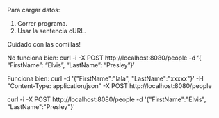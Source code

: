 Para cargar datos:
1. Correr programa.
2. Usar la sentencia cURL.

Cuidado con las comillas!

No funciona bien:
curl -i -X POST http://localhost:8080/people -d ‘{ “FirstName”: “Elvis”, “LastName”: “Presley”}’

Funciona bien:
curl -d '{"FirstName":"lala", "LastName":"xxxxx"}' -H "Content-Type: application/json" -X POST http://localhost:8080/people

curl  -i -X POST http://localhost:8080/people -d '{"FirstName":"Elvis", "LastName":"Presley"}'
